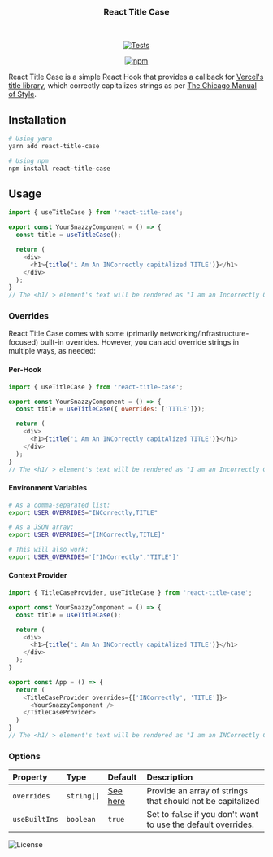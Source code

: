 <div align="center">
    <br/>
    <h3>React Title Case</h3>
    <br/>

[![Tests](https://img.shields.io/github/workflow/status/checktheroads/react-title-case/Tests?label=Tests&style=for-the-badge)](https://github.com/checktheroads/react-title-case/actions?query=workflow%3A%Tests%22)

[![npm](https://img.shields.io/npm/v/react-title-case?style=for-the-badge)](https://npmjs.com/package/react-title-case)

</div>

React Title Case is a simple React Hook that provides a callback for [Vercel's title library](https://github.com/vercel/title), which correctly capitalizes strings as per [The Chicago Manual of Style](http://www.chicagomanualofstyle.org/home.html).

## Installation

```bash
# Using yarn
yarn add react-title-case

# Using npm
npm install react-title-case
```

## Usage

```js
import { useTitleCase } from 'react-title-case';

export const YourSnazzyComponent = () => {
  const title = useTitleCase();

  return (
    <div>
      <h1>{title('i Am An INCorrectly capitAlized TITLE')}</h1>
    </div>
  );
}
// The <h1/ > element's text will be rendered as "I am an Incorrectly Capitalized Title"
```

### Overrides

React Title Case comes with some (primarily networking/infrastructure-focused) built-in overrides. However, you can add override strings in multiple ways, as needed:

#### Per-Hook

```js
import { useTitleCase } from 'react-title-case';

export const YourSnazzyComponent = () => {
  const title = useTitleCase({ overrides: ['TITLE']});

  return (
    <div>
      <h1>{title('i Am An INCorrectly capitAlized TITLE')}</h1>
    </div>
  );
}
// The <h1/ > element's text will be rendered as "I am an Incorrectly Capitalized TITLE"
```

#### Environment Variables

```bash
# As a comma-separated list:
export USER_OVERRIDES="INCorrectly,TITLE"

# As a JSON array:
export USER_OVERRIDES="[INCorrectly,TITLE]"

# This will also work:
export USER_OVERRIDES='["INCorrectly","TITLE"]'
```

#### Context Provider

```js
import { TitleCaseProvider, useTitleCase } from 'react-title-case';

export const YourSnazzyComponent = () => {
  const title = useTitleCase();

  return (
    <div>
      <h1>{title('i Am An INCorrectly capitAlized TITLE')}</h1>
    </div>
  );
}

export const App = () => {
  return (
    <TitleCaseProvider overrides={['INCorrectly', 'TITLE']}>
      <YourSnazzyComponent />
    </TitleCaseProvider>
  )
}
// The <h1/ > element's text will be rendered as "I am an INCorrectly Capitalized TITLE"
```

### Options

| Property      | Type       | Default                                                                                         | Description                                                    |
| :------------ | :--------- | :---------------------------------------------------------------------------------------------- | :------------------------------------------------------------- |
| `overrides`   | `string[]` | [See here](https://github.com/checktheroads/react-title-case/blob/main/src/builtInOverrides.ts) | Provide an array of strings that should not be capitalized     |
| `useBuiltIns` | `boolean`  | `true`                                                                                          | Set to `false` if you don't want to use the default overrides. |

![License](https://img.shields.io/github/license/checktheroads/react-title-case?color=%23000&style=for-the-badge)
